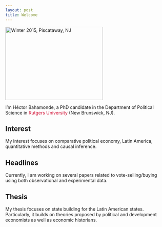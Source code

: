 ```yaml
---
layout: post
title: Welcome
---
```



<img src="/Users/hectorbahamonde/RU/GitHub/hbahamonde.github.io/images/profile/pic1.jpg" alt="Winter 2015, Piscataway, NJ" style="width:304px;height:228px;">


<p class="lead">
I’m Héctor Bahamonde, a PhD candidate in the Department of Political Science in <span style="color:#d21034">Rutgers University</span> (New Brunswick, NJ). 
</p>



## Interest

My interest focuses on comparative political economy, Latin America, quantitative methods and causal inference.

## Headlines

Currently, I am working on several papers related to vote-selling/buying using both observational and experimental data. 

## Thesis

My thesis focuses on state building for the Latin American states. Particularly, it builds on theories proposed by political and development economists as well as economic historians.
